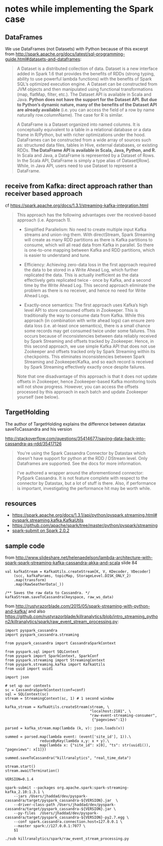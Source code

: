 # notes while implementing the Spark case

## DataFrames

We use DataFrames (not Datasets) with Python because of this excerpt from <http://spark.apache.org/docs/latest/sql-programming-guide.html#datasets-and-dataframes>:

> A Dataset is a distributed collection of data. Dataset is a new interface added in Spark 1.6 that provides the benefits of RDDs (strong typing, ability to use powerful lambda functions) with the benefits of Spark SQL’s optimized execution engine. A Dataset can be constructed from JVM objects and then manipulated using functional transformations (map, flatMap, filter, etc.). The Dataset API is available in Scala and Java. **Python does not have the support for the Dataset API. But due to Python’s dynamic nature, many of the benefits of the Dataset API are already available** (i.e. you can access the field of a row by name naturally row.columnName). The case for R is similar.
>
> A DataFrame is a Dataset organized into named columns. It is conceptually equivalent to a table in a relational database or a data frame in R/Python, but with richer optimizations under the hood. DataFrames can be constructed from a wide array of sources such as: structured data files, tables in Hive, external databases, or existing RDDs. **The DataFrame API is available in Scala, Java, Python, and R.** In Scala and Java, a DataFrame is represented by a Dataset of Rows. In the Scala API, DataFrame is simply a type alias of Dataset[Row]. While, in Java API, users need to use Dataset<Row> to represent a DataFrame.

## receive from Kafka: direct approach rather than receiver based approach

cf <https://spark.apache.org/docs/1.3.1/streaming-kafka-integration.html>

> This approach has the following advantages over the received-based approach (i.e. Approach 1).
>
> - Simplified Parallelism: No need to create multiple input Kafka streams and union-ing them. With directStream, Spark Streaming will create as many RDD partitions as there is Kafka partitions to consume, which will all read data from Kafka in parallel. So there is one-to-one mapping between Kafka and RDD partitions, which is easier to understand and tune.
> 
> - Efficiency: Achieving zero-data loss in the first approach required the data to be stored in a Write Ahead Log, which further replicated the data. This is actually inefficient as the data effectively gets replicated twice - once by Kafka, and a second time by the Write Ahead Log. This second approach eliminate the problem as there is no receiver, and hence no need for Write Ahead Logs.
> 
> - Exactly-once semantics: The first approach uses Kafka’s high level API to store consumed offsets in Zookeeper. This is traditionally the way to consume data from Kafka. While this approach (in combination with write ahead logs) can ensure zero data loss (i.e. at-least once semantics), there is a small chance some records may get consumed twice under some failures. This occurs because of inconsistencies between data reliably received by Spark Streaming and offsets tracked by Zookeeper. Hence, in this second approach, we use simple Kafka API that does not use Zookeeper and offsets tracked only by Spark Streaming within its checkpoints. This eliminates inconsistencies between Spark Streaming and Zookeeper/Kafka, and so each record is received by Spark Streaming effectively exactly once despite failures.
> 
> Note that one disadvantage of this approach is that it does not update offsets in Zookeeper, hence Zookeeper-based Kafka monitoring tools will not show progress. However, you can access the offsets processed by this approach in each batch and update Zookeeper yourself (see below).

## TargetHolding

The author of TargetHolding explains the difference between datastax saveToCassandra and his version

<http://stackoverflow.com/questions/35414677/saving-data-back-into-cassandra-as-rdd/35417126>

> You're using the Spark Cassandra Connector by Datastax which doesn't have support for python at the RDD / DStream level. Only Dataframes are supported. See the docs for more information.
> 
> I've authored a wrapper around the aforementioned connector: PySpark Cassandra. It is not feature complete with respect to the connector by Datastax, but a lot of stuff is there. Also, if performance is important, investigating the performance hit may be worth while.

## resources

- <https://spark.apache.org/docs/1.3.1/api/python/pyspark.streaming.html#pyspark.streaming.kafka.KafkaUtils>
- <https://github.com/apache/spark/tree/master/python/pyspark/streaming>
- [spark-submit on Spark 2.0.2](http://spark.apache.org/docs/latest/submitting-applications.html)


## sample code

from <http://www.slideshare.net/helenaedelson/lambda-architecture-with-spark-spark-streaming-kafka-cassandra-akka-and-scala> slide 84

```
val kafkaStream = KafkaUtils.createStream[K, V, KDecoder, VDecoder]
    (scc, kafkaParams, topicMap, StorageLevel.DISK_ONLY_2)
    .map(transform)
    .map(RawSeatherData(_))

/** Saves the raw data to Cassandra. */
kafkaStream.saveToCassandra(keyspace, raw_ws_data)
```

from <http://rustyrazorblade.com/2015/05/spark-streaming-with-python-and-kafka/> 
and also <https://github.com/rustyrazorblade/killranalytics/blob/intro_streaming_python2/killranalytics/spark/raw_event_stream_processing.py>:
```
import pyspark_cassandra
import pyspark_cassandra.streaming

from pyspark_cassandra import CassandraSparkContext

from pyspark.sql import SQLContext
from pyspark import SparkContext, SparkConf
from pyspark.streaming import StreamingContext
from pyspark.streaming.kafka import KafkaUtils
from uuid import uuid1

import json
```

```
# set up our contexts
sc = CassandraSparkContext(conf=conf)
sql = SQLContext(sc)
stream = StreamingContext(sc, 1) # 1 second window

kafka_stream = KafkaUtils.createStream(stream, \
                                       "localhost:2181", \
                                       "raw-event-streaming-consumer",
                                        {"pageviews":1})
```

```
parsed = kafka_stream.map(lambda (k, v): json.loads(v))

summed = parsed.map(lambda event: (event['site_id'], 1)).\
                reduceByKey(lambda x,y: x + y).\
                map(lambda x: {"site_id": x[0], "ts": str(uuid1()), "pageviews": x[1]})

summed.saveToCassandra("killranalytics", "real_time_data")

stream.start()
stream.awaitTermination()
```

```
VERSION=0.1.4

spark-submit --packages org.apache.spark:spark-streaming-kafka_2.10:1.3.1 \
    --jars /Users/jhaddad/dev/pyspark-cassandra/target/pyspark_cassandra-${VERSION}.jar  \
    --driver-class-path /Users/jhaddad/dev/pyspark-cassandra/target/pyspark_cassandra-${VERSION}.jar \
    --py-files  /Users/jhaddad/dev/pyspark-cassandra/target/pyspark_cassandra-${VERSION}-py2.7.egg \
    --conf spark.cassandra.connection.host=127.0.0.1 \
    --master spark://127.0.0.1:7077 \
    $1
```

```
./sub killranalytics/spark/raw_event_stream_processing.py
```
